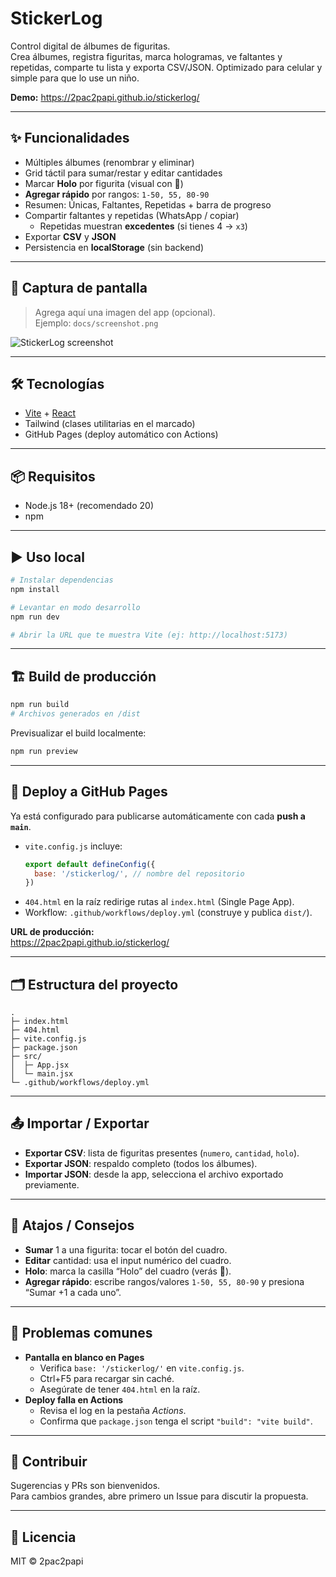 # StickerLog

Control digital de álbumes de figuritas.  
Crea álbumes, registra figuritas, marca hologramas, ve faltantes y repetidas, comparte tu lista y exporta CSV/JSON. Optimizado para celular y simple para que lo use un niño.

**Demo:** https://2pac2papi.github.io/stickerlog/

---

## ✨ Funcionalidades

- Múltiples álbumes (renombrar y eliminar)
- Grid táctil para sumar/restar y editar cantidades
- Marcar **Holo** por figurita (visual con 🌟)
- **Agregar rápido** por rangos: `1-50, 55, 80-90`
- Resumen: Únicas, Faltantes, Repetidas + barra de progreso
- Compartir faltantes y repetidas (WhatsApp / copiar)
  - Repetidas muestran **excedentes** (si tienes 4 → `x3`)
- Exportar **CSV** y **JSON**
- Persistencia en **localStorage** (sin backend)

---

## 📸 Captura de pantalla

> Agrega aquí una imagen del app (opcional).  
> Ejemplo: `docs/screenshot.png`

![StickerLog screenshot](docs/screenshot.png)

---

## 🛠️ Tecnologías

- [Vite](https://vitejs.dev/) + [React](https://react.dev/)
- Tailwind (clases utilitarias en el marcado)
- GitHub Pages (deploy automático con Actions)

---

## 📦 Requisitos

- Node.js 18+ (recomendado 20)
- npm

---

## ▶️ Uso local

```bash
# Instalar dependencias
npm install

# Levantar en modo desarrollo
npm run dev

# Abrir la URL que te muestra Vite (ej: http://localhost:5173)
```

---

## 🏗️ Build de producción

```bash
npm run build
# Archivos generados en /dist
```

Previsualizar el build localmente:

```bash
npm run preview
```

---

## 🚀 Deploy a GitHub Pages

Ya está configurado para publicarse automáticamente con cada **push a `main`**.

- `vite.config.js` incluye:
  ```js
  export default defineConfig({
    base: '/stickerlog/', // nombre del repositorio
  })
  ```
- `404.html` en la raíz redirige rutas al `index.html` (Single Page App).
- Workflow: `.github/workflows/deploy.yml` (construye y publica `dist/`).

**URL de producción:**  
https://2pac2papi.github.io/stickerlog/

---

## 🗂️ Estructura del proyecto

```
.
├─ index.html
├─ 404.html
├─ vite.config.js
├─ package.json
├─ src/
│  ├─ App.jsx
│  └─ main.jsx
└─ .github/workflows/deploy.yml
```

---

## 📤 Importar / Exportar

- **Exportar CSV**: lista de figuritas presentes (`numero`, `cantidad`, `holo`).
- **Exportar JSON**: respaldo completo (todos los álbumes).
- **Importar JSON**: desde la app, selecciona el archivo exportado previamente.

---

## 🧩 Atajos / Consejos

- **Sumar** 1 a una figurita: tocar el botón del cuadro.
- **Editar** cantidad: usa el input numérico del cuadro.
- **Holo**: marca la casilla “Holo” del cuadro (verás 🌟).
- **Agregar rápido**: escribe rangos/valores `1-50, 55, 80-90` y presiona “Sumar +1 a cada uno”.

---

## 🐞 Problemas comunes

- **Pantalla en blanco en Pages**  
  - Verifica `base: '/stickerlog/'` en `vite.config.js`.  
  - Ctrl+F5 para recargar sin caché.  
  - Asegúrate de tener `404.html` en la raíz.
- **Deploy falla en Actions**  
  - Revisa el log en la pestaña *Actions*.  
  - Confirma que `package.json` tenga el script `"build": "vite build"`.

---

## 🙌 Contribuir

Sugerencias y PRs son bienvenidos.  
Para cambios grandes, abre primero un Issue para discutir la propuesta.

---

## 📄 Licencia

MIT © 2pac2papi
